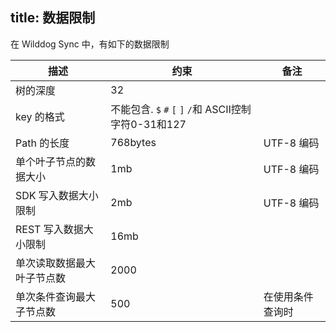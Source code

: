 title: 数据限制
---

在 Wilddog Sync 中，有如下的数据限制

| 描述 | 约束 |        备注       |
| ------------- |-----|-------- |
| 树的深度  | 32	   |           |
| key 的格式 | 不能包含. `$` `#` `[` `]` `/`和 ASCII控制字符0-31和127 |  |
| Path 的长度 | 768bytes  | UTF-8 编码 |
| 单个叶子节点的数据大小 | 1mb	 | UTF-8 编码|
| SDK 写入数据大小限制   | 2mb	 | UTF-8 编码|
| REST 写入数据大小限制 |       16mb    |  	|
| 单次读取数据最大叶子节点数| 2000  |  	|
| 单次条件查询最大子节点数| 500  |在使用条件查询时|


